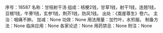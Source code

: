 序号：18587
名称：甘桔射干汤
组成：桔梗2钱，甘草1钱，射干1钱，连翘1钱，豆根1钱，牛蒡1钱，玄参1钱，荆芥1钱，防风1钱。
出处：《嵩崖尊生》卷六。
主治：咽痛不肿。
加减：None
功效：None
用法用量：加竹叶，水煎服。
制备方法：None
临床应用：None
各家论述：None
用药禁忌：None
附注：None
